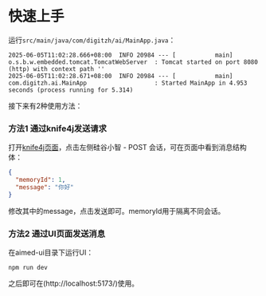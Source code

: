 # 快速上手

运行`src/main/java/com/digitzh/ai/MainApp.java`：
```
2025-06-05T11:02:28.666+08:00  INFO 20984 --- [           main] o.s.b.w.embedded.tomcat.TomcatWebServer  : Tomcat started on port 8080 (http) with context path ''
2025-06-05T11:02:28.671+08:00  INFO 20984 --- [           main] com.digitzh.ai.MainApp                   : Started MainApp in 4.953 seconds (process running for 5.314)
```

接下来有2种使用方法：

### 方法1 通过knife4j发送请求

打开[knife4j页面](http://localhost:8080/doc.html#/-v3-api-docs/%E7%A1%85%E8%B0%B7%E5%B0%8F%E6%99%BA/chat)，点击左侧硅谷小智 - POST 会话，可在页面中看到消息结构体：
```json
{
  "memoryId": 1,
  "message": "你好"
}
```
修改其中的message，点击发送即可。memoryId用于隔离不同会话。

### 方法2 通过UI页面发送消息

在aimed-ui目录下运行UI：
```shell
npm run dev
```
之后即可在(http://localhost:5173/)使用。